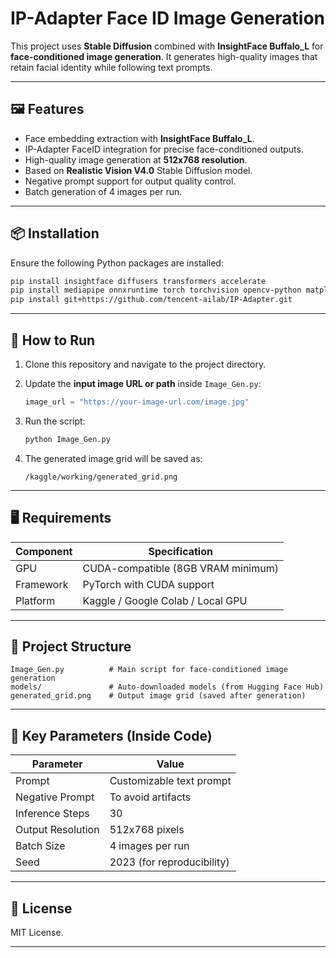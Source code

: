 
# IP-Adapter Face ID Image Generation

This project uses **Stable Diffusion** combined with **InsightFace Buffalo\_L** for **face-conditioned image generation**. It generates high-quality images that retain facial identity while following text prompts.

---

## 🖼️ Features

* Face embedding extraction with **InsightFace Buffalo\_L**.
* IP-Adapter FaceID integration for precise face-conditioned outputs.
* High-quality image generation at **512x768 resolution**.
* Based on **Realistic Vision V4.0** Stable Diffusion model.
* Negative prompt support for output quality control.
* Batch generation of 4 images per run.

---

## 📦 Installation

Ensure the following Python packages are installed:

```bash
pip install insightface diffusers transformers accelerate
pip install mediapipe onnxruntime torch torchvision opencv-python matplotlib
pip install git+https://github.com/tencent-ailab/IP-Adapter.git
```

---

## 🚀 How to Run

1. Clone this repository and navigate to the project directory.
2. Update the **input image URL or path** inside `Image_Gen.py`:

   ```python
   image_url = "https://your-image-url.com/image.jpg"
   ```
3. Run the script:

   ```bash
   python Image_Gen.py
   ```
4. The generated image grid will be saved as:

   ```
   /kaggle/working/generated_grid.png
   ```

---

## 🖥️ Requirements

| Component | Specification                      |
| --------- | ---------------------------------- |
| GPU       | CUDA-compatible (8GB VRAM minimum) |
| Framework | PyTorch with CUDA support          |
| Platform  | Kaggle / Google Colab / Local GPU  |

---

## 📁 Project Structure

```
Image_Gen.py          # Main script for face-conditioned image generation
models/               # Auto-downloaded models (from Hugging Face Hub)
generated_grid.png    # Output image grid (saved after generation)
```

---

## 🔑 Key Parameters (Inside Code)

| Parameter         | Value                      |
| ----------------- | -------------------------- |
| Prompt            | Customizable text prompt   |
| Negative Prompt   | To avoid artifacts         |
| Inference Steps   | 30                         |
| Output Resolution | 512x768 pixels             |
| Batch Size        | 4 images per run           |
| Seed              | 2023 (for reproducibility) |

---

## 📜 License

MIT License.

---

